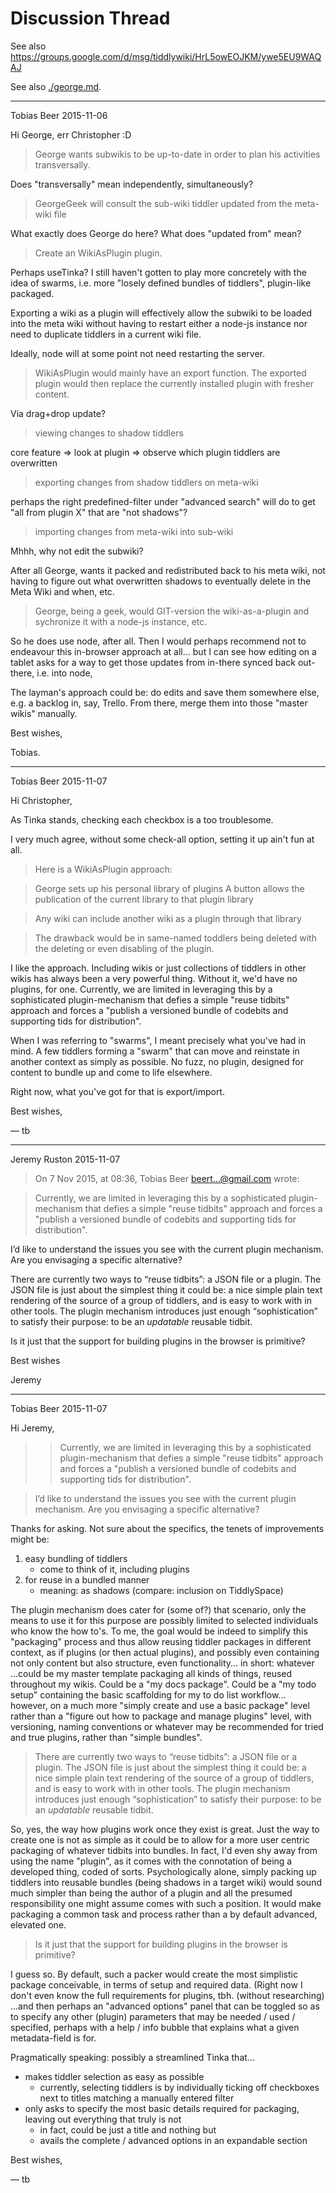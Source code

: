 # Discussion Thread

See also https://groups.google.com/d/msg/tiddlywiki/HrL5owEOJKM/ywe5EU9WAQAJ

See also [./george.md]().

---

Tobias Beer 2015-11-06

Hi George, err Christopher :D


> George wants subwikis to be up-to-date in order to plan his activities transversally.

Does "transversally" mean independently, simultaneously?

> GeorgeGeek will consult the sub-wiki tiddler updated from the meta-wiki file

What exactly does George do here?
What does "updated from" mean?

> Create an WikiAsPlugin plugin.


Perhaps useTinka?
I still haven't gotten to play more concretely with the idea of swarms, i.e. more "losely defined bundles of tiddlers", plugin-like packaged.

Exporting a wiki as a plugin will effectively allow the subwiki to be loaded into the meta wiki without having to restart either a node-js instance nor need to duplicate tiddlers in a current wiki file.


Ideally, node will at some point not need restarting the server.

> WikiAsPlugin would mainly have an export function. The exported plugin would then replace the currently installed plugin with fresher content.


Via drag+drop update?

> viewing changes to shadow tiddlers

core feature => look at plugin => observe which plugin tiddlers are overwritten

> exporting changes from shadow tiddlers on meta-wiki

perhaps the right predefined-filter under "advanced search" will do to get "all from plugin X" that are "not shadows"?

> importing changes from meta-wiki into sub-wiki

Mhhh, why not edit the subwiki?

After all George, wants it packed and redistributed back to his meta wiki, not having to figure out what overwritten shadows to eventually delete in the Meta Wiki and when, etc.

> George, being a geek, would GIT-version the wiki-as-a-plugin and sychronize it with a node-js instance, etc.


So he does use node, after all. Then I would perhaps recommend not to endeavour this in-browser approach at all... but I can see how editing on a tablet asks for a way to get those updates from in-there synced back out-there, i.e. into node,

The layman's approach could be: do edits and save them somewhere else, e.g. a backlog in, say, Trello. From there, merge them into those "master wikis" manually.

Best wishes,

Tobias.

---

Tobias Beer 2015-11-07

Hi Christopher,

As Tinka stands, checking each checkbox is a too troublesome.

I very much agree, without some check-all option, setting it up ain't fun at all.

>Here is a WikiAsPlugin approach:

>George sets up his personal library of plugins
A button allows the publication of the current library to that plugin library

>Any wiki can include another wiki as a plugin through that library

>The drawback would be in same-named toddlers being deleted with the deleting or even disabling of the plugin.

I like the approach. Including wikis or just collections of tiddlers in other wikis has always been a very powerful thing. Without it, we'd have no plugins, for one. Currently, we are limited in leveraging this by a sophisticated plugin-mechanism that defies a simple "reuse tidbits" approach and forces a "publish a versioned bundle of codebits and supporting tids for distribution".

When I was referring to "swarms", I meant precisely what you've had in mind. A few tiddlers forming a "swarm" that can move and reinstate in another context as simply as possible. No fuzz, no plugin, designed for content to bundle up and come to life elsewhere.

Right now, what you've got for that is export/import.

Best wishes,

— tb

---

Jeremy Ruston 2015-11-07

> On 7 Nov 2015, at 08:36, Tobias Beer <beert...@gmail.com> wrote:

> Currently, we are limited in leveraging this by a sophisticated plugin-mechanism that defies a simple "reuse tidbits" approach and forces a "publish a versioned bundle of codebits and supporting tids for distribution".

I’d like to understand the issues you see with the current plugin mechanism. Are you envisaging a specific alternative?

There are currently two ways to “reuse tidbits”: a JSON file or a plugin. The JSON file is just about the simplest thing it could be: a nice simple plain text rendering of the source of a group of tiddlers, and is easy to work with in other tools. The plugin mechanism introduces just enough “sophistication” to satisfy their purpose: to be an *updatable* reusable tidbit.

Is it just that the support for building plugins in the browser is primitive?

Best wishes

Jeremy

---

Tobias Beer 2015-11-07

Hi Jeremy,

>> Currently, we are limited in leveraging this by a sophisticated plugin-mechanism that defies a simple "reuse tidbits" approach and forces a "publish a versioned bundle of codebits and supporting tids for distribution".

> I’d like to understand the issues you see with the current plugin mechanism. Are you envisaging a specific alternative?

Thanks for asking. Not sure about the specifics, the tenets of improvements might be:

1. easy bundling of tiddlers
   * come to think of it, including plugins
2. for reuse in a bundled manner
   * meaning: as shadows (compare: inclusion on TiddlySpace)

The plugin mechanism does cater for (some of?) that scenario, only the means to use it for this purpose are possibly limited to selected individuals who know the how to's. To me, the goal would be indeed to simplify this "packaging" process and thus allow reusing tiddler packages in different context, as if plugins (or then actual plugins), and possibly even containing not only content but also structure, even functionality... in short: whatever ...could be my master template packaging all kinds of things, reused throughout my wikis. Could be a "my docs package". Could be a "my todo setup" containing the basic scaffolding for my to do list workflow... however, on a much more "simply create and use a basic package" level rather than a "figure out how to package and manage plugins" level, with versioning, naming conventions or whatever may be recommended for tried and true plugins, rather than "simple bundles".

> There are currently two ways to “reuse tidbits”: a JSON file or a plugin. The JSON file is just about the simplest thing it could be: a nice simple plain text rendering of the source of a group of tiddlers, and is easy to work with in other tools. The plugin mechanism introduces just enough “sophistication” to satisfy their purpose: to be an *updatable* reusable tidbit.

So, yes, the way how plugins work once they exist is great. Just the way to create one is not as simple as it could be to allow for a more user centric packaging of whatever tidbits into bundles. In fact, I'd even shy away from using the name "plugin", as it comes with the connotation of being a developed thing, coded of sorts. Psychologically alone, simply packing up tiddlers into reusable bundles (being shadows in a target wiki) would sound much simpler than being the author of a plugin and all the presumed responsibility one might assume comes with such a position. It would make packaging a common task and process rather than a by default advanced, elevated one.

> Is it just that the support for building plugins in the browser is primitive?

I guess so. By default, such a packer would create the most simplistic package conceivable, in terms of setup and required data. (Right now I don't even know the full requirements for plugins, tbh. (without researching) ...and then perhaps an "advanced options" panel that can be toggled so as to specify any other (plugin) parameters that may be needed / used / specified, perhaps with a help / info bubble that explains what a given metadata-field is for.

Pragmatically speaking: possibly a streamlined Tinka that...

* makes tiddler selection as easy as possible
  * currently, selecting tiddlers is by individually ticking off checkboxes next to titles matching a manually entered filter
* only asks to specify the most basic details required for packaging, leaving out everything that truly is not
  * in fact, could be just a title and nothing but
  * avails the complete / advanced options in an expandable section

Best wishes,

— tb

